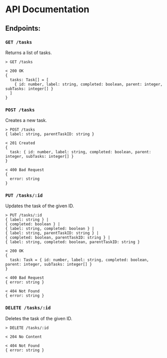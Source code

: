 # API Documentation

## Endpoints:

### `GET /tasks`

Returns a list of tasks.

```
> GET /tasks

< 200 OK
{
  tasks: Task[] = [
    { id: number, label: string, completed: boolean, parent: integer, subTasks: integer[] }
  ]
}
```

### `POST /tasks`

Creates a new task.

```
> POST /tasks
{ label: string, parentTaskID: string }

< 201 Created
{
  task: { id: number, label: string, completed: boolean, parent: integer, subTasks: integer[] }
}

< 400 Bad Request
{
  error: string
}
```

### `PUT /tasks/:id`

Updates the task of the given ID.

```
> PUT /tasks/:id
{ label: string } |
{ completed: boolean } |
{ label: string, completed: boolean } |
{ label: string, parentTaskID: string } |
{ completed: boolean, parentTaskID: string } |
{ label: string, completed: boolean, parentTaskID: string }

< 200 OK
{
  task: Task = { id: number, label: string, completed: boolean, parent: integer, subTasks: integer[] }
}

< 400 Bad Request
{ error: string }

< 404 Not Found
{ error: string }
```

### `DELETE /tasks/:id`

Deletes the task of the given ID.

```
> DELETE /tasks/:id

< 204 No Content

< 404 Not Found
{ error: string }
```